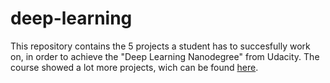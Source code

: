 # deep-learning
This repository contains the 5 projects a student has to succesfully work on, in order to achieve the "Deep Learning Nanodegree" from Udacity. The course showed a lot more projects, wich can be found [here](https://github.com/udacity/deep-learning).
